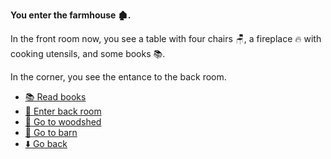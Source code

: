 **You enter the farmhouse 🏚️.**

In the front room now, you see a table with four chairs 🪑, a fireplace 🔥 with cooking utensils, and some books 📚.

In the corner, you see the entance to the back room.

- [📚 Read books](8-2ABA.md)
- [🚪 Enter back room](8-2ABB.md)
- [🚪 Go to woodshed](8-2AC.md)
- [🚪 Go to barn](8-2AD.md)
- [⬇️ Go back](8-2A.md)
